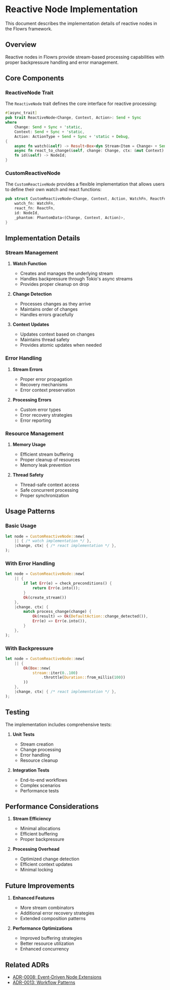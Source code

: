 # Reactive Node Implementation

This document describes the implementation details of reactive nodes in the Flowrs framework.

## Overview

Reactive nodes in Flowrs provide stream-based processing capabilities with proper backpressure handling and error management.

## Core Components

### ReactiveNode Trait

The `ReactiveNode` trait defines the core interface for reactive processing:

```rust
#[async_trait]
pub trait ReactiveNode<Change, Context, Action>: Send + Sync
where
    Change: Send + Sync + 'static,
    Context: Send + Sync + 'static,
    Action: ActionType + Send + Sync + 'static + Debug,
{
    async fn watch(&self) -> Result<Box<dyn Stream<Item = Change> + Send + Unpin>, FlowrsError>;
    async fn react_to_change(&self, change: Change, ctx: &mut Context) -> Result<Action, FlowrsError>;
    fn id(&self) -> NodeId;
}
```

### CustomReactiveNode

The `CustomReactiveNode` provides a flexible implementation that allows users to define their own watch and react functions:

```rust
pub struct CustomReactiveNode<Change, Context, Action, WatchFn, ReactFn> {
    watch_fn: WatchFn,
    react_fn: ReactFn,
    id: NodeId,
    _phantom: PhantomData<(Change, Context, Action)>,
}
```

## Implementation Details

### Stream Management

1. **Watch Function**
   - Creates and manages the underlying stream
   - Handles backpressure through Tokio's async streams
   - Provides proper cleanup on drop

2. **Change Detection**
   - Processes changes as they arrive
   - Maintains order of changes
   - Handles errors gracefully

3. **Context Updates**
   - Updates context based on changes
   - Maintains thread safety
   - Provides atomic updates when needed

### Error Handling

1. **Stream Errors**
   - Proper error propagation
   - Recovery mechanisms
   - Error context preservation

2. **Processing Errors**
   - Custom error types
   - Error recovery strategies
   - Error reporting

### Resource Management

1. **Memory Usage**
   - Efficient stream buffering
   - Proper cleanup of resources
   - Memory leak prevention

2. **Thread Safety**
   - Thread-safe context access
   - Safe concurrent processing
   - Proper synchronization

## Usage Patterns

### Basic Usage

```rust
let node = CustomReactiveNode::new(
    || { /* watch implementation */ },
    |change, ctx| { /* react implementation */ },
);
```

### With Error Handling

```rust
let node = CustomReactiveNode::new(
    || {
        if let Err(e) = check_preconditions() {
            return Err(e.into());
        }
        Ok(create_stream())
    },
    |change, ctx| {
        match process_change(change) {
            Ok(result) => Ok(DefaultAction::change_detected()),
            Err(e) => Err(e.into()),
        }
    },
);
```

### With Backpressure

```rust
let node = CustomReactiveNode::new(
    || {
        Ok(Box::new(
            stream::iter(0..100)
                .throttle(Duration::from_millis(100))
        ))
    },
    |change, ctx| { /* react implementation */ },
);
```

## Testing

The implementation includes comprehensive tests:

1. **Unit Tests**
   - Stream creation
   - Change processing
   - Error handling
   - Resource cleanup

2. **Integration Tests**
   - End-to-end workflows
   - Complex scenarios
   - Performance tests

## Performance Considerations

1. **Stream Efficiency**
   - Minimal allocations
   - Efficient buffering
   - Proper backpressure

2. **Processing Overhead**
   - Optimized change detection
   - Efficient context updates
   - Minimal locking

## Future Improvements

1. **Enhanced Features**
   - More stream combinators
   - Additional error recovery strategies
   - Extended composition patterns

2. **Performance Optimizations**
   - Improved buffering strategies
   - Better resource utilization
   - Enhanced concurrency

## Related ADRs

- [ADR-0008: Event-Driven Node Extensions](../adrs/0008-event-driven-node-extensions.md)
- [ADR-0013: Workflow Patterns](../adrs/0013-workflow-patterns.md)
